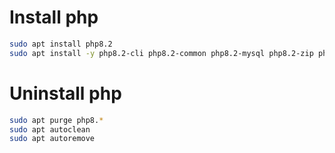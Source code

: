 # Install php

```bash
sudo apt install php8.2
sudo apt install -y php8.2-cli php8.2-common php8.2-mysql php8.2-zip php8.2-gd php8.2-mbstring php8.2-curl php8.2-xml php8.2-bcmath
```

# Uninstall php
```bash
sudo apt purge php8.*
sudo apt autoclean
sudo apt autoremove
```

